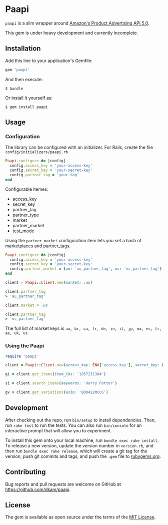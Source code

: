 # Paapi

`paapi` is a slim wrapper around [Amazon's Product Advertising API 5.0](https://webservices.amazon.com/paapi5/documentation/).

This gem is under heavy development and currently incomplete.

## Installation

Add this line to your application's Gemfile:

```ruby
gem 'paapi'
```

And then execute:

    $ bundle

Or install it yourself as:

    $ gem install paapi

## Usage

### Configuration

The library can be configured with an initializer. For Rails, create the file `config/initializers/paapi.rb`

```ruby
Paapi.configure do |config|
  config.access_key = 'your-access-key'
  config.secret_key = 'your-secret-key'
  config.partner_tag = 'your-tag'
end
```

Configurable itemes:
 * access_key
 * secret_key
 * partner_tag
 * partner_type
 * market
 * partner_market
 * test_mode

Using the `partner_market` configuration item lets you set a hash of marketplaces and partner_tags.

```ruby
Paapi.configure do |config|
  config.access_key = 'your-access-key'
  config.secret_key = 'your-secret-key'
  config.partner_market = {au: 'au_partner_tag', us: 'us_partner_tag'}
end

client = Paapi::Client.new(market: :au)

client.partner_tag
> 'au_partner_tag'

client.market = :us

client.partner_tag
> 'us_partner_tag'
```

The full list of market keys is `au, br, ca, fr, de, in, it, jp, mx, es, tr, ae, uk, us`

### Using the Paapi

```ruby
require 'paapi'

client = Paapi::Client.new(access_key: ENV['access_key'], secret_key: ENV['secret_key'], market: :au, partner_tag: ENV['partner_tag'])

gi = client.get_items(item_ids: '1857231384')

si = client.search_items(keywords: 'Harry Potter')

gv = client.get_variations(asin: 'B00422MCUS')
```

## Development

After checking out the repo, run `bin/setup` to install dependencies. Then, run `rake test` to run the tests. You can also run `bin/console` for an interactive prompt that will allow you to experiment.

To install this gem onto your local machine, run `bundle exec rake install`. To release a new version, update the version number in `version.rb`, and then run `bundle exec rake release`, which will create a git tag for the version, push git commits and tags, and push the `.gem` file to [rubygems.org](https://rubygems.org).

## Contributing

Bug reports and pull requests are welcome on GitHub at https://github.com/dkam/paapi.

## License

The gem is available as open source under the terms of the [MIT License](https://opensource.org/licenses/MIT).
